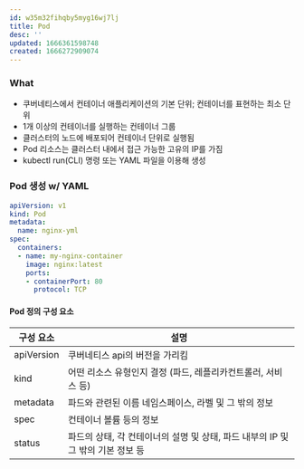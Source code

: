 ```yaml
---
id: w35m32fihqby5myg16wj7lj
title: Pod
desc: ''
updated: 1666361598748
created: 1666272909074
---
```


### What

- 쿠버네티스에서 컨테이너 애플리케이션의 기본 단위; 컨테이너를 표현하는 최소 단위
- 1개 이상의 컨테이너를 실행하는 컨테이너 그룹
- 클러스터의 노드에 배포되어 컨테이너 단위로 실행됨
- Pod 리소스는 클러스터 내에서 접근 가능한 고유의 IP를 가짐
- kubectl run(CLI) 명령 또는 YAML 파일을 이용해 생성

### Pod 생성 w/ YAML

```yaml
apiVersion: v1
kind: Pod
metadata:
  name: nginx-yml
spec:
  containers:
  - name: my-nginx-container
    image: nginx:latest
    ports:
    - containerPort: 80
      protocol: TCP
```

#### Pod 정의 구성 요소

구성 요소 | 설명
---|---
apiVersion  | 쿠버네티스 api의 버전을 가리킴
kind        | 어떤 리소스 유형인지 결정 (파드, 레플리카컨트롤러, 서비스 등)
metadata    | 파드와 관련된 이름 네임스페이스, 라벨 및 그 밖의 정보
spec        | 컨테이너 볼륨 등의 정보
status      | 파드의 상태, 각 컨테이너의 설명 및 상태, 파드 내부의 IP 및 그 밖의 기본 정보 등
